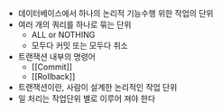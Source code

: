 - 데이터베이스에서 하나의 논리적 기능수행 위한 작업의 단위
- 여러 개의 쿼리를 하나로 묶는 단위
	- ALL or NOTHING
	- 모두다 커밋 또는 모두다 취소
- 트랜잭션 내부의 명령어
	- [[Commit]]
	- [[Rollback]]
- 트랜잭션이란, 사람이 설계한 논리적인 작업 단위
- 일 처리는 작업단위 별로 이루어 져야 한다